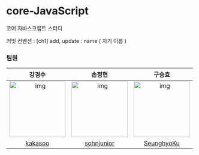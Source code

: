 # core-JavaScript
코어 자바스크립트 스터디

커밋 컨벤션 : [ch1] add, update : name ( 자기 이름 )

### 팀원 
| 강경수 | 손정현 | 구승효 |
| :--------: | :--------: |:-------: |
| <img src="https://avatars.githubusercontent.com/u/55487286?s=460&u=99788504fc1df457fb79b7914732eeee330c4adc&v=4" alt="img" height="150px" width="150px" />|<img src="https://user-images.githubusercontent.com/37819666/106254081-a71a5980-625b-11eb-83d5-0745d4868025.JPG" alt="img" height="150px" width="150px" />| <img src="https://avatars.githubusercontent.com/u/43411599?v=4" alt="img" height="150px" width="150px" />|
| [kakasoo](https://github.com/kakasoo) | [sohnjunior](https://github.com/sohnjunior) | [SeunghyoKu](https://github.com/SeunghyoKu) |
